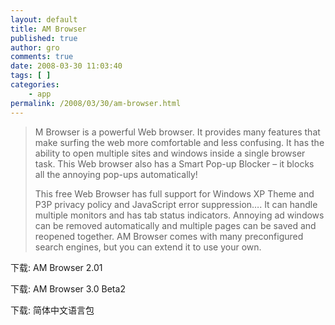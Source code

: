 ```yaml
---
layout: default
title: AM Browser
published: true
author: gro
comments: true
date: 2008-03-30 11:03:40
tags: [ ]
categories:
    - app
permalink: /2008/03/30/am-browser.html
---
```

> M Browser is a powerful Web browser. It provides many features that make surfing the web more comfortable and less confusing. It has the ability to open multiple sites and windows inside a single browser task. This Web browser also has a Smart Pop-up Blocker &#8211; it blocks all the annoying pop-ups automatically!
> 
> This free Web Browser has full support for Windows XP Theme and P3P privacy policy and JavaScript error suppression&#8230;. It can handle multiple monitors and has tab status indicators. Annoying ad windows can be removed automatically and multiple pages can be saved and reopened together. AM Browser comes with many preconfigured search engines, but you can extend it to use your own.

下载: AM Browser 2.01

下载: AM Browser 3.0 Beta2

下载: 简体中文语言包